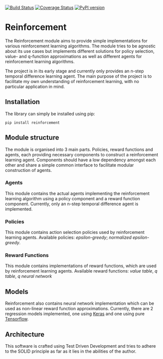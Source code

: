 [![Build Status](https://travis-ci.org/SwamyDev/reinforcement.svg?branch=master)](https://travis-ci.org/SwamyDev/reinforcement) [![Coverage Status](https://coveralls.io/repos/github/SwamyDev/reinforcement/badge.svg?branch=master)](https://coveralls.io/github/SwamyDev/reinforcement?branch=master) [![PyPI version](https://badge.fury.io/py/reinforcement.svg)](https://badge.fury.io/py/reinforcement)

# Reinforcement
The Reinforcement module aims to provide simple implementations for various reinforcement learning algorithms. The module tries to be agnostic about its use cases but implements different solutions for policy selection, value- and q-function approximations as well as different agents for reinforcement learning algorithms. 

The project is in its early stage and currently only provides an n-step temporal difference learning agent. The main purpose of the project is to facilitate my own understanding of reinforcement learning, with no particular application in mind. 

## Installation
The library can simply be installed using pip:
```
pip install reinforcement
```

## Module structure
The module is organised into 3 main parts. Policies, reward functions and agents, each providing necessary components to construct a reinforcement learning agent. Components should have a low dependency amongst each other and share a simple common interface to facilitate modular construction of agents.

### Agents
This module contains the actual agents implementing the reinforcement learning algorithm using a policy component and a reward function component. Currently, only an n-step temporal difference agent is implemented.

### Policies
This module contains action selection policies used by reinforcement learning agents. Available policies: *epsilon-greedy*; *normalized epsilon-greedy*.

### Reward Functions
This module contains implementations of reward functions, which are used by reinforcement learning agents. Available reward functions: *value table*, *q table*, *q neural network*

## Models
Reinforcement also contains neural network implementation which can be used as non-linear reward function approximations. Currently, there are 2 regression models implemented, one using [Keras](https://keras.io/) and one using pure [Tensorflow](www.tensorflow.org). 

## Architecture
This software is crafted using Test Driven Development and tries to adhere to the SOLID principle as far as it lies in the abilities of the author.
